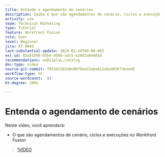 ```yaml
---
title: Entenda o agendamento de cenários
description: Saiba o que são agendamentos de cenário, ciclos e execuções no [!DNL Adobe Workfront Fusion].
activity: use
team: Technical Marketing
type: Tutorial
feature: Workfront Fusion
role: User
level: Beginner
jira: KT-9043
last-substantial-update: 2024-01-24T00:00:00Z
exl-id: 85a51840-03b4-4584-a3c5-e2002a04464d
recommendations: noDisplay,catalog
doc-type: video
source-git-commit: f033b210268e8979ee15abe812e6ad85673eeedb
workflow-type: ht
source-wordcount: '31'
ht-degree: 100%

---
```


# Entenda o agendamento de cenários

Neste vídeo, você aprenderá:

* O que são agendamentos de cenário, ciclos e execuções no Workfront Fusion

>[!VIDEO](https://video.tv.adobe.com/v/335284/?quality=12&learn=on)

